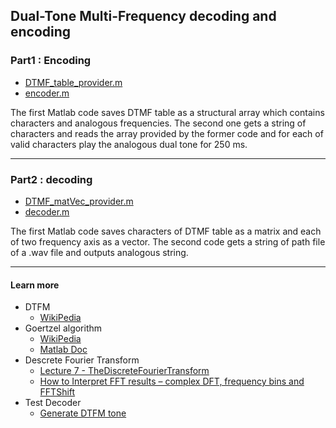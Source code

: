## Dual-Tone Multi-Frequency decoding and encoding


### Part1 : Encoding
- [DTMF_table_provider.m](./DTMF_table_provider.m)
- [encoder.m](./encoder.m)

The first Matlab code saves DTMF table as a structural array which contains characters and analogous frequencies. The second one gets a string of characters and reads the array provided by the former code and for each of valid characters play the analogous dual tone for 250 ms.


------
### Part2 : decoding
- [DTMF_matVec_provider.m](./DTMF_matVec_provider.m)
- [decoder.m](./decoder.m)

The first Matlab code saves characters of DTMF table as a matrix and each of two frequency axis as a vector. The second code gets a string of path file of a .wav file and outputs analogous string.

----
#### Learn more
- DTFM <br/>
  - [WikiPedia](https://en.wikipedia.org/wiki/Dual-tone_multi-frequency_signaling) <br/>
- Goertzel algorithm <br/>
  - [WikiPedia](https://en.wikipedia.org/wiki/Goertzel_algorithm)<br/>
  - [Matlab Doc](https://www.mathworks.com/help/signal/ref/goertzel.html)<br/>
- Descrete Fourier Transform<br/>
  - [Lecture 7 - TheDiscreteFourierTransform](http://www.robots.ox.ac.uk/%7Esjrob/Teaching/SP/l7.pdf)<br/>
  - [How to Interpret FFT results – complex DFT, frequency bins and FFTShift](https://www.gaussianwaves.com/2015/11/interpreting-fft-results-complex-dft-frequency-bins-and-fftshift/)<br/>
- Test Decoder
  - [Generate DTFM tone](http://www.dialabc.com/sound/generate/)
